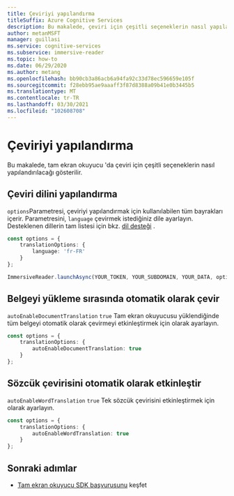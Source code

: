 ```yaml
---
title: Çeviriyi yapılandırma
titleSuffix: Azure Cognitive Services
description: Bu makalede, çeviri için çeşitli seçeneklerin nasıl yapılandırılacağı gösterilir.
author: metanMSFT
manager: guillasi
ms.service: cognitive-services
ms.subservice: immersive-reader
ms.topic: how-to
ms.date: 06/29/2020
ms.author: metang
ms.openlocfilehash: bb90cb3a86acb6a94fa92c33d78ec596659e105f
ms.sourcegitcommit: f28ebb95ae9aaaff3f87d8388a09b41e0b3445b5
ms.translationtype: MT
ms.contentlocale: tr-TR
ms.lasthandoff: 03/30/2021
ms.locfileid: "102608708"
---
```

# <a name="how-to-configure-translation"></a>Çeviriyi yapılandırma

Bu makalede, tam ekran okuyucu 'da çeviri için çeşitli seçeneklerin nasıl yapılandırılacağı gösterilir.

## <a name="configure-translation-language"></a>Çeviri dilini yapılandırma

`options`Parametresi, çeviriyi yapılandırmak için kullanılabilen tüm bayrakları içerir. Parametresini, `language` çevirmek istediğiniz dile ayarlayın. Desteklenen dillerin tam listesi için bkz. [dil desteği](./language-support.md) .

```typescript
const options = {
    translationOptions: {
        language: 'fr-FR'
    }
};

ImmersiveReader.launchAsync(YOUR_TOKEN, YOUR_SUBDOMAIN, YOUR_DATA, options);
```

## <a name="automatically-translate-the-document-on-load"></a>Belgeyi yükleme sırasında otomatik olarak çevir

`autoEnableDocumentTranslation` `true` Tam ekran okuyucusu yüklendiğinde tüm belgeyi otomatik olarak çevirmeyi etkinleştirmek için olarak ayarlayın.

```typescript
const options = {
    translationOptions: {
        autoEnableDocumentTranslation: true
    }
};
```

## <a name="automatically-enable-word-translation"></a>Sözcük çevirisini otomatik olarak etkinleştir

`autoEnableWordTranslation` `true` Tek sözcük çevirisini etkinleştirmek için olarak ayarlayın.

```typescript
const options = {
    translationOptions: {
        autoEnableWordTranslation: true
    }
};
```

## <a name="next-steps"></a>Sonraki adımlar

* [Tam ekran okuyucu SDK başvurusunu](./reference.md) keşfet